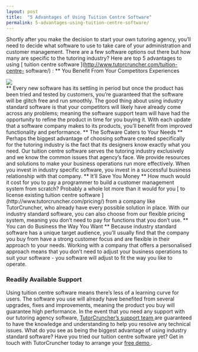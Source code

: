 ```yaml
---
layout: post
title:  "5 Advantages of Using Tuition Centre Software"
permalink: 5-advantages-using-tuition-centre-software/
---
```

Shortly after you make the decision to start your own tutoring agency, you’ll
need to decide what software to use to take care of your administration and
customer management. There are a few software options out there but how many
are specific to the tutoring industry? Here are top 5 advantages to using [
tuition centre software ](http://www.tutorcruncher.com/tuition-centre-
software/) : ** You Benefit From Your Competitors Experiences
<div class="img-holder full-width">
   <img src="{{ site.static}}/img/blogs/software-417880_640-300x280.jpg" alt-text="software"/>
</div> ** Every new software
has its settling in period but once the product has been tried and tested by
customers, you’re guaranteed that the software will be glitch free and run
smoothly. The good thing about using industry standard software is that your
competitors will likely have already come across any problems; meaning the
software support team will have had the opportunity to refine the product in
time for you buying it. With each update that a software company makes to its
products, you’ll benefit from improved functionality and performance. ** The
Software Caters to Your Needs ** Perhaps the biggest advantage of choosing
software created specifically for the tutoring industry is the fact that its
designers know exactly what you need. Our tuition centre software serves the
tutoring industry exclusively and we know the common issues that agency’s
face. We provide resources and solutions to make your business operations run
more effectively. When you invest in industry specific software, you invest in
a successful business relationship with that company. ** It’ll Save You Money
** How much would it cost for you to pay a programmer to build a customer
management system from scratch? Probably a whole lot more than it would for
you [ to license existing tuition centre software
](http://www.tutorcruncher.com/pricing/) from a company like TutorCruncher,
who already have every possible solution in place. With our industry standard
software, you can also choose from our flexible pricing system, meaning you
don’t need to pay for functions that you don’t use. ** You can do Business the
Way You Want ** Because industry standard software has a unique target
audience, you’ll usually find that the company you buy from have a strong
customer focus and are flexible in their approach to your needs. Working with
a company that offers a personalised approach means that you don’t need to
adjust your business operations to suit your software - you software will
adjust to fit the way you like to operate. 

### Readily Available Support

Using tuition centre software means there’s less of a learning curve for
users. The software you use will already have benefited from several upgrades,
fixes and improvements, meaning the product you buy will guarantee high
performance. In the event that you need any support with our tutoring agency
software, [ TutorCruncher’s support team
](http://www.tutorcruncher.com/support/) are guaranteed to have the knowledge
and understanding to help you resolve any technical issues. What do you see as
being the biggest advantage of using industry standard software? Have you
tried our tuition centre software yet? Get in touch with TutorCruncher today
to arrange your [ free demo ](http://www.tutorcruncher.com/request-a-demo/) .
